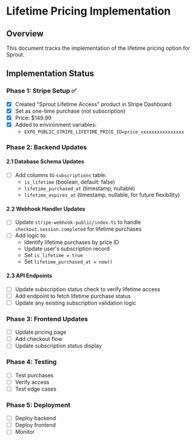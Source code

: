 # Lifetime Pricing Implementation

## Overview
This document tracks the implementation of the lifetime pricing option for Sprout.

## Implementation Status

### Phase 1: Stripe Setup ✅
- [x] Created "Sprout Lifetime Access" product in Stripe Dashboard
- [x] Set as one-time purchase (not subscription)
- [x] Price: $149.99
- [x] Added to environment variables:
  - `EXPO_PUBLIC_STRIPE_LIFETIME_PRICE_ID=price_xxxxxxxxxxxxxxxx`

### Phase 2: Backend Updates

#### 2.1 Database Schema Updates
- [ ] Add columns to `subscriptions` table:
  - `is_lifetime` (boolean, default: false)
  - `lifetime_purchased_at` (timestamp, nullable)
  - `lifetime_expires_at` (timestamp, nullable, for future flexibility)

#### 2.2 Webhook Handler Updates
- [ ] Update `stripe-webhook-public/index.ts` to handle `checkout.session.completed` for lifetime purchases
- [ ] Add logic to:
  - Identify lifetime purchases by price ID
  - Update user's subscription record
  - Set `is_lifetime = true`
  - Set `lifetime_purchased_at = now()`

#### 2.3 API Endpoints
- [ ] Update subscription status check to verify lifetime access
- [ ] Add endpoint to fetch lifetime purchase status
- [ ] Update any existing subscription validation logic

### Phase 3: Frontend Updates
- [ ] Update pricing page
- [ ] Add checkout flow
- [ ] Update subscription status display

### Phase 4: Testing
- [ ] Test purchases
- [ ] Verify access
- [ ] Test edge cases

### Phase 5: Deployment
- [ ] Deploy backend
- [ ] Deploy frontend
- [ ] Monitor

